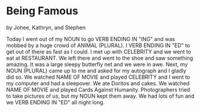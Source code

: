 # Being Famous
by Johee, Kathryn, and Stephen

Today I went out of my NOUN to go VERB ENDING IN "ING" and was mobbed by a huge crowd of ANIMAL (PLURAL).
I VERB ENDING IN "ED" to get out of there as fast as I could.
I met up with CELEBRITY and we went to eat at RESTAURANT.
We left there and went to the shoe and saw something amazing.
It was a large sleepy butterfly net and we were in awe.
Next, my NOUN (PLURAL) came up to me and asked for my autograph and I gladly did so.
We watched NAME OF MOVIE and played 
CELEBRITY and I went to my computer and had a sleepover.
We ate Doritos and cakes.
We watched NAME OF MOVIE and played Cards Against Humanity.
Photographers tried to take pictures of us, but my NOUN kept them away.
We had lots of fun and we VERB ENDING IN "ED" all night long.
